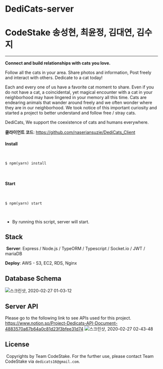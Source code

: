 # DediCats-server

# CodeStake 송성현, 최윤정, 김대연, 김수지 
---
**Connect and build relationships with cats you love.**

Follow all the cats in your area. Share photos and information, Post freely and interact with others. Dedicate to a cat today!

Each and every one of us have a favorite cat moment to share. Even if you do not have a cat, a coincidental, yet magical encounter with a cat in your neighborhood may have lingered in your memory all this time. Cats are endearing animals that wander around freely and we often wonder where they are in our neighborhood. We took notice of this important curiosity and started a project to better understand and follow free / stray cats.

DediCats, We support the coexistence of cats and humans everywhere.

**클라이언트 코드**: https://github.com/naseriansuzie/DediCats_Client

#### Install
​
```
$ npm(yarn) install
```
​
#### Start
​
```
$ npm(yarn) start
```
​
- By running this script, server will start. 
​
## Stack
​
**Server**: Express / Node.js / TypeORM / Typescript / Socket.io / JWT / mariaDB
​

**Deploy**: AWS - S3, EC2, RDS, Nginx
​
## Database Schema
![스크린샷, 2020-02-27 01-03-12](https://user-images.githubusercontent.com/52588452/75363443-761fff00-58fd-11ea-8231-ae9cab329a0f.png)
## Server API
Please go to the following link to see APIs used for this project. 
https://www.notion.so/Project-Dedicats-API-Document-4883570a67b64a0c81d23f3bfee31d74
![스크린샷, 2020-02-27 02-43-48](https://user-images.githubusercontent.com/52588452/75371968-116ba100-590b-11ea-8065-658f0ef7d062.png)
​
## License
​
Copyrights by Team CodeStake. For the further use, please contact Team CodeStake via `dedicats16@gmail.com`.
